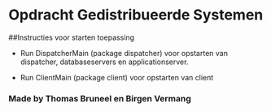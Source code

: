 # Opdracht Gedistribueerde Systemen

##Instructies voor starten toepassing

- Run DispatcherMain (package dispatcher) voor opstarten van dispatcher, databaseservers en applicationserver.

- Run ClientMain (package client) voor opstarten van client

### Made by Thomas Bruneel en Birgen Vermang


